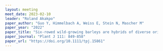 ```yaml
---
layout: meeting
meet_date: 2023-02-10
leader: "Roland Akakpo"
paper_author: "Guo Y, Himmelbach A, Weiss E, Stein N, Mascher M"
paper_year: "2022"
paper_title: "Six-rowed wild-growing barleys are hybrids of diverse origins"
paper_journal: "Plant J 111: 849-858"
paper_url: "https://doi.org/10.1111/tpj.15861"
---
```

